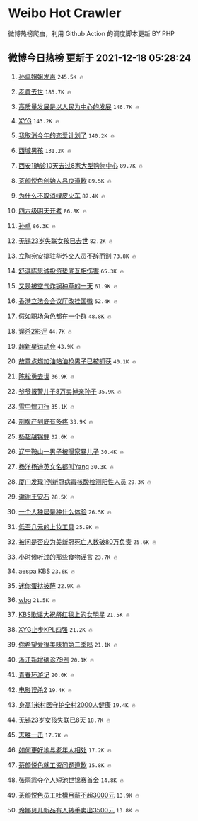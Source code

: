 # Weibo Hot Crawler 



微博热榜爬虫，利用 Github Action 的调度脚本更新 BY PHP 


## 微博今日热榜 更新于 2021-12-18 05:28:24 
1. [孙卓姐姐发声](https://s.weibo.com/weibo?q=%23%E5%AD%99%E5%8D%93%E5%A7%90%E5%A7%90%E5%8F%91%E5%A3%B0%23&Refer=top) `245.5K 🔥` 

1. [老黄去世](https://s.weibo.com/weibo?q=%23%E8%80%81%E9%BB%84%E5%8E%BB%E4%B8%96%23&Refer=top) `185.7K 🔥` 

1. [高质量发展是以人民为中心的发展](https://s.weibo.com/weibo?q=%23%E9%AB%98%E8%B4%A8%E9%87%8F%E5%8F%91%E5%B1%95%E6%98%AF%E4%BB%A5%E4%BA%BA%E6%B0%91%E4%B8%BA%E4%B8%AD%E5%BF%83%E7%9A%84%E5%8F%91%E5%B1%95%23&Refer=top) `146.7K 🔥` 

1. [XYG](https://s.weibo.com/weibo?q=XYG&Refer=top) `143.2K 🔥` 

1. [我取消今年的恋爱计划了](https://s.weibo.com/weibo?q=%23%E6%88%91%E5%8F%96%E6%B6%88%E4%BB%8A%E5%B9%B4%E7%9A%84%E6%81%8B%E7%88%B1%E8%AE%A1%E5%88%92%E4%BA%86%23&Refer=top) `140.2K 🔥` 

1. [西城男孩](https://s.weibo.com/weibo?q=%E8%A5%BF%E5%9F%8E%E7%94%B7%E5%AD%A9&Refer=top) `131.2K 🔥` 

1. [西安1确诊10天去过8家大型购物中心](https://s.weibo.com/weibo?q=%23%E8%A5%BF%E5%AE%891%E7%A1%AE%E8%AF%8A10%E5%A4%A9%E5%8E%BB%E8%BF%878%E5%AE%B6%E5%A4%A7%E5%9E%8B%E8%B4%AD%E7%89%A9%E4%B8%AD%E5%BF%83%23&Refer=top) `89.7K 🔥` 

1. [茶颜悦色创始人吕良道歉](https://s.weibo.com/weibo?q=%23%E8%8C%B6%E9%A2%9C%E6%82%A6%E8%89%B2%E5%88%9B%E5%A7%8B%E4%BA%BA%E5%90%95%E8%89%AF%E9%81%93%E6%AD%89%23&Refer=top) `89.5K 🔥` 

1. [为什么不取消绿皮火车](https://s.weibo.com/weibo?q=%23%E4%B8%BA%E4%BB%80%E4%B9%88%E4%B8%8D%E5%8F%96%E6%B6%88%E7%BB%BF%E7%9A%AE%E7%81%AB%E8%BD%A6%23&Refer=top) `87.4K 🔥` 

1. [四六级明天开考](https://s.weibo.com/weibo?q=%23%E5%9B%9B%E5%85%AD%E7%BA%A7%E6%98%8E%E5%A4%A9%E5%BC%80%E8%80%83%23&Refer=top) `86.8K 🔥` 

1. [孙卓](https://s.weibo.com/weibo?q=%E5%AD%99%E5%8D%93&Refer=top) `86.3K 🔥` 

1. [无锡23岁失联女孩已去世](https://s.weibo.com/weibo?q=%23%E6%97%A0%E9%94%A123%E5%B2%81%E5%A4%B1%E8%81%94%E5%A5%B3%E5%AD%A9%E5%B7%B2%E5%8E%BB%E4%B8%96%23&Refer=top) `82.2K 🔥` 

1. [立陶宛安排驻华外交人员不辞而别](https://s.weibo.com/weibo?q=%23%E7%AB%8B%E9%99%B6%E5%AE%9B%E5%AE%89%E6%8E%92%E9%A9%BB%E5%8D%8E%E5%A4%96%E4%BA%A4%E4%BA%BA%E5%91%98%E4%B8%8D%E8%BE%9E%E8%80%8C%E5%88%AB%23&Refer=top) `73.8K 🔥` 

1. [舒淇陈思诚投资垫底互相伤害](https://s.weibo.com/weibo?q=%23%E8%88%92%E6%B7%87%E9%99%88%E6%80%9D%E8%AF%9A%E6%8A%95%E8%B5%84%E5%9E%AB%E5%BA%95%E4%BA%92%E7%9B%B8%E4%BC%A4%E5%AE%B3%23&Refer=top) `65.3K 🔥` 

1. [又是被空气炸锅种草的一天](https://s.weibo.com/weibo?q=%E5%8F%88%E6%98%AF%E8%A2%AB%E7%A9%BA%E6%B0%94%E7%82%B8%E9%94%85%E7%A7%8D%E8%8D%89%E7%9A%84%E4%B8%80%E5%A4%A9&Refer=top) `61.9K 🔥` 

1. [香港立法会会议厅改挂国徽](https://s.weibo.com/weibo?q=%23%E9%A6%99%E6%B8%AF%E7%AB%8B%E6%B3%95%E4%BC%9A%E4%BC%9A%E8%AE%AE%E5%8E%85%E6%94%B9%E6%8C%82%E5%9B%BD%E5%BE%BD%23&Refer=top) `52.4K 🔥` 

1. [假如职场角色都在一个群](https://s.weibo.com/weibo?q=%E5%81%87%E5%A6%82%E8%81%8C%E5%9C%BA%E8%A7%92%E8%89%B2%E9%83%BD%E5%9C%A8%E4%B8%80%E4%B8%AA%E7%BE%A4&Refer=top) `48.8K 🔥` 

1. [误杀2影评](https://s.weibo.com/weibo?q=%E8%AF%AF%E6%9D%802%E5%BD%B1%E8%AF%84&Refer=top) `44.7K 🔥` 

1. [超新星运动会](https://s.weibo.com/weibo?q=%E8%B6%85%E6%96%B0%E6%98%9F%E8%BF%90%E5%8A%A8%E4%BC%9A&Refer=top) `43.9K 🔥` 

1. [故意点燃加油站油枪男子已被抓获](https://s.weibo.com/weibo?q=%23%E6%95%85%E6%84%8F%E7%82%B9%E7%87%83%E5%8A%A0%E6%B2%B9%E7%AB%99%E6%B2%B9%E6%9E%AA%E7%94%B7%E5%AD%90%E5%B7%B2%E8%A2%AB%E6%8A%93%E8%8E%B7%23&Refer=top) `40.1K 🔥` 

1. [陈松勇去世](https://s.weibo.com/weibo?q=%23%E9%99%88%E6%9D%BE%E5%8B%87%E5%8E%BB%E4%B8%96%23&Refer=top) `36.9K 🔥` 

1. [爷爷报警儿子8万卖掉亲孙子](https://s.weibo.com/weibo?q=%23%E7%88%B7%E7%88%B7%E6%8A%A5%E8%AD%A6%E5%84%BF%E5%AD%908%E4%B8%87%E5%8D%96%E6%8E%89%E4%BA%B2%E5%AD%99%E5%AD%90%23&Refer=top) `35.9K 🔥` 

1. [雪中悍刀行](https://s.weibo.com/weibo?q=%E9%9B%AA%E4%B8%AD%E6%82%8D%E5%88%80%E8%A1%8C&Refer=top) `35.1K 🔥` 

1. [剖腹产到底有多疼](https://s.weibo.com/weibo?q=%23%E5%89%96%E8%85%B9%E4%BA%A7%E5%88%B0%E5%BA%95%E6%9C%89%E5%A4%9A%E7%96%BC%23&Refer=top) `33.9K 🔥` 

1. [杨超越锦鲤](https://s.weibo.com/weibo?q=%E6%9D%A8%E8%B6%85%E8%B6%8A%E9%94%A6%E9%B2%A4&Refer=top) `32.6K 🔥` 

1. [辽宁鞍山一男子被曝家暴儿子](https://s.weibo.com/weibo?q=%23%E8%BE%BD%E5%AE%81%E9%9E%8D%E5%B1%B1%E4%B8%80%E7%94%B7%E5%AD%90%E8%A2%AB%E6%9B%9D%E5%AE%B6%E6%9A%B4%E5%84%BF%E5%AD%90%23&Refer=top) `30.4K 🔥` 

1. [杨洋杨迪英文名都叫Yang](https://s.weibo.com/weibo?q=%23%E6%9D%A8%E6%B4%8B%E6%9D%A8%E8%BF%AA%E8%8B%B1%E6%96%87%E5%90%8D%E9%83%BD%E5%8F%ABYang%23&Refer=top) `30.3K 🔥` 

1. [厦门发现1例新冠病毒核酸检测阳性人员](https://s.weibo.com/weibo?q=%23%E5%8E%A6%E9%97%A8%E5%8F%91%E7%8E%B01%E4%BE%8B%E6%96%B0%E5%86%A0%E7%97%85%E6%AF%92%E6%A0%B8%E9%85%B8%E6%A3%80%E6%B5%8B%E9%98%B3%E6%80%A7%E4%BA%BA%E5%91%98%23&Refer=top) `29.3K 🔥` 

1. [谢谢王安石](https://s.weibo.com/weibo?q=%23%E8%B0%A2%E8%B0%A2%E7%8E%8B%E5%AE%89%E7%9F%B3%23&Refer=top) `28.5K 🔥` 

1. [一个人独居是种什么体验](https://s.weibo.com/weibo?q=%23%E4%B8%80%E4%B8%AA%E4%BA%BA%E7%8B%AC%E5%B1%85%E6%98%AF%E7%A7%8D%E4%BB%80%E4%B9%88%E4%BD%93%E9%AA%8C%23&Refer=top) `26.5K 🔥` 

1. [低至几元的上妆工具](https://s.weibo.com/weibo?q=%E4%BD%8E%E8%87%B3%E5%87%A0%E5%85%83%E7%9A%84%E4%B8%8A%E5%A6%86%E5%B7%A5%E5%85%B7&Refer=top) `25.9K 🔥` 

1. [被问是否应为美新冠死亡人数破80万负责](https://s.weibo.com/weibo?q=%23%E8%A2%AB%E9%97%AE%E6%98%AF%E5%90%A6%E5%BA%94%E4%B8%BA%E7%BE%8E%E6%96%B0%E5%86%A0%E6%AD%BB%E4%BA%A1%E4%BA%BA%E6%95%B0%E7%A0%B480%E4%B8%87%E8%B4%9F%E8%B4%A3%23&Refer=top) `25.6K 🔥` 

1. [小时候听过的那些食物谣言](https://s.weibo.com/weibo?q=%E5%B0%8F%E6%97%B6%E5%80%99%E5%90%AC%E8%BF%87%E7%9A%84%E9%82%A3%E4%BA%9B%E9%A3%9F%E7%89%A9%E8%B0%A3%E8%A8%80&Refer=top) `23.7K 🔥` 

1. [aespa KBS](https://s.weibo.com/weibo?q=aespa%20KBS&Refer=top) `23.6K 🔥` 

1. [迷你蛋挞披萨](https://s.weibo.com/weibo?q=%E8%BF%B7%E4%BD%A0%E8%9B%8B%E6%8C%9E%E6%8A%AB%E8%90%A8&Refer=top) `22.9K 🔥` 

1. [wbg](https://s.weibo.com/weibo?q=wbg&Refer=top) `21.5K 🔥` 

1. [KBS歌谣大祝祭红毯上的女明星](https://s.weibo.com/weibo?q=%23KBS%E6%AD%8C%E8%B0%A3%E5%A4%A7%E7%A5%9D%E7%A5%AD%E7%BA%A2%E6%AF%AF%E4%B8%8A%E7%9A%84%E5%A5%B3%E6%98%8E%E6%98%9F%23&Refer=top) `21.5K 🔥` 

1. [XYG止步KPL四强](https://s.weibo.com/weibo?q=%23XYG%E6%AD%A2%E6%AD%A5KPL%E5%9B%9B%E5%BC%BA%23&Refer=top) `21.2K 🔥` 

1. [你希望爱很美味拍第二季吗](https://s.weibo.com/weibo?q=%23%E4%BD%A0%E5%B8%8C%E6%9C%9B%E7%88%B1%E5%BE%88%E7%BE%8E%E5%91%B3%E6%8B%8D%E7%AC%AC%E4%BA%8C%E5%AD%A3%E5%90%97%23&Refer=top) `21.1K 🔥` 

1. [浙江新增确诊79例](https://s.weibo.com/weibo?q=%23%E6%B5%99%E6%B1%9F%E6%96%B0%E5%A2%9E%E7%A1%AE%E8%AF%8A79%E4%BE%8B%23&Refer=top) `20.1K 🔥` 

1. [青春环游记](https://s.weibo.com/weibo?q=%E9%9D%92%E6%98%A5%E7%8E%AF%E6%B8%B8%E8%AE%B0&Refer=top) `20.0K 🔥` 

1. [电影误杀2](https://s.weibo.com/weibo?q=%23%E7%94%B5%E5%BD%B1%E8%AF%AF%E6%9D%802%23&Refer=top) `19.4K 🔥` 

1. [身高1米村医守护全村2000人健康](https://s.weibo.com/weibo?q=%23%E8%BA%AB%E9%AB%981%E7%B1%B3%E6%9D%91%E5%8C%BB%E5%AE%88%E6%8A%A4%E5%85%A8%E6%9D%912000%E4%BA%BA%E5%81%A5%E5%BA%B7%23&Refer=top) `19.4K 🔥` 

1. [无锡23岁女孩失联已8天](https://s.weibo.com/weibo?q=%23%E6%97%A0%E9%94%A123%E5%B2%81%E5%A5%B3%E5%AD%A9%E5%A4%B1%E8%81%94%E5%B7%B28%E5%A4%A9%23&Refer=top) `18.7K 🔥` 

1. [志胜一击](https://s.weibo.com/weibo?q=%23%E5%BF%97%E8%83%9C%E4%B8%80%E5%87%BB%23&Refer=top) `17.7K 🔥` 

1. [如何更好地与老年人相处](https://s.weibo.com/weibo?q=%23%E5%A6%82%E4%BD%95%E6%9B%B4%E5%A5%BD%E5%9C%B0%E4%B8%8E%E8%80%81%E5%B9%B4%E4%BA%BA%E7%9B%B8%E5%A4%84%23&Refer=top) `17.2K 🔥` 

1. [茶颜悦色就工资问题道歉](https://s.weibo.com/weibo?q=%23%E8%8C%B6%E9%A2%9C%E6%82%A6%E8%89%B2%E5%B0%B1%E5%B7%A5%E8%B5%84%E9%97%AE%E9%A2%98%E9%81%93%E6%AD%89%23&Refer=top) `15.8K 🔥` 

1. [张雨霏夺个人短池世锦赛首金](https://s.weibo.com/weibo?q=%23%E5%BC%A0%E9%9B%A8%E9%9C%8F%E5%A4%BA%E4%B8%AA%E4%BA%BA%E7%9F%AD%E6%B1%A0%E4%B8%96%E9%94%A6%E8%B5%9B%E9%A6%96%E9%87%91%23&Refer=top) `14.8K 🔥` 

1. [茶颜悦色员工吐槽月薪不超3000元](https://s.weibo.com/weibo?q=%23%E8%8C%B6%E9%A2%9C%E6%82%A6%E8%89%B2%E5%91%98%E5%B7%A5%E5%90%90%E6%A7%BD%E6%9C%88%E8%96%AA%E4%B8%8D%E8%B6%853000%E5%85%83%23&Refer=top) `13.9K 🔥` 

1. [玲娜贝儿新品有人转手卖出3500元](https://s.weibo.com/weibo?q=%23%E7%8E%B2%E5%A8%9C%E8%B4%9D%E5%84%BF%E6%96%B0%E5%93%81%E6%9C%89%E4%BA%BA%E8%BD%AC%E6%89%8B%E5%8D%96%E5%87%BA3500%E5%85%83%23&Refer=top) `13.8K 🔥` 

